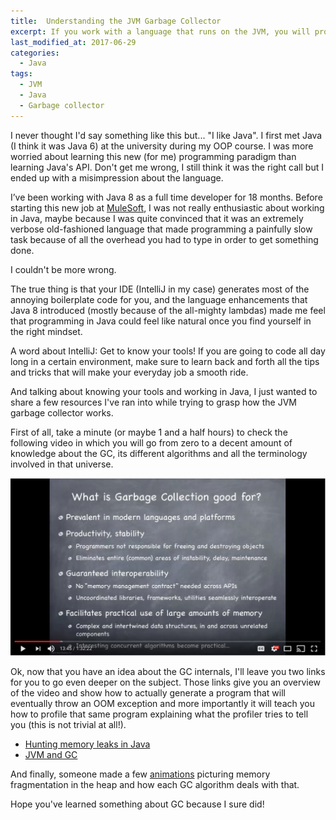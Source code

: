 ```yaml
---
title:  Understanding the JVM Garbage Collector
excerpt: If you work with a language that runs on the JVM, you will probably want to know this
last_modified_at: 2017-06-29
categories:
  - Java
tags:
  - JVM
  - Java
  - Garbage collector
---
```


I never thought I'd say something like this but... "I like Java". I first met
Java (I think it was Java 6) at the university during my OOP course. I was more worried about
learning this new (for me) programming paradigm than learning Java's API. Don't get me wrong, I still
think it was the right call but I ended up with a misimpression about the language.

 I’ve been working with Java 8 as a full time developer for 18 months. Before starting this new job at [MuleSoft](https://github.com/mulesoft/mule), I was not really enthusiastic about working in Java, maybe because I was quite convinced that it was an extremely verbose old-fashioned language that made programming a painfully slow task because of all the overhead you had to type in order to get something done.

I couldn't be more wrong.

The true thing is that your IDE (IntelliJ in my case) generates most of the annoying boilerplate code for you, and the language enhancements that Java 8 introduced (mostly because of the all-mighty lambdas) made me feel that programming in Java could feel like natural once you find yourself in the right mindset.

A word about IntelliJ: Get to know your tools! If you are going to code all day long in a certain environment, make sure to learn back and forth all the tips and tricks that will make your everyday job a smooth ride.

And talking about knowing your tools and working in Java, I just wanted to share a few resources I've ran into while
trying to grasp how the JVM garbage collector works.

First of all, take a minute (or maybe 1 and a half hours) to check the following video in which you
will go from zero to a decent amount of knowledge about the GC, its different algorithms and all the terminology involved in that universe.

[![Click here to watch the video](/assets/images/java-gc.png)](https://www.youtube.com/watch?v=we_enrM7TSY)

Ok, now that you have an idea about the GC internals, I'll leave you two links for you to go even deeper on the subject.
Those links give you an overview of the video and show how to actually generate a program that will eventually throw an OOM exception and more importantly it will teach you how to profile
that same program explaining what the profiler tries to tell you (this is not trivial at all!).

* [Hunting memory leaks in Java](https://www.toptal.com/java/hunting-memory-leaks-in-java)
* [JVM and GC](https://dzone.com/articles/jvm-and-garbage-collection)

And finally, someone made a few [animations](https://spin.atomicobject.com/2014/09/03/visualizing-garbage-collection-algorithms/) picturing memory fragmentation in the heap and how each GC algorithm
deals with that.

Hope you've learned something about GC because I sure did!
